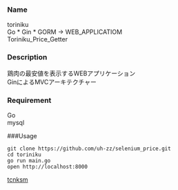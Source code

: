 
### Name
toriniku  
Go * Gin * GORM → WEB_APPLICATIOM  
Toriniku_Price_Getter  

### Description
鶏肉の最安値を表示するWEBアプリケーション  
GinによるMVCアーキテクチャー  

### Requirement
Go  
mysql  

###Usage
```
git clone https://github.com/uh-zz/selenium_price.git  
cd toriniku  
go run main.go  
open http://localhost:8000  
```

[tcnksm](https://github.com/funasedaisuke/)  
